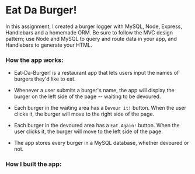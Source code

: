 # Eat Da Burger!

In this assignment, I created a burger logger with MySQL, Node, Express, Handlebars and a homemade ORM. Be sure to follow the MVC design pattern; use Node and MySQL to query and route data in your app, and Handlebars to generate your HTML.



### How the app works:

* Eat-Da-Burger! is a restaurant app that lets users input the names of burgers they'd like to eat.

* Whenever a user submits a burger's name, the app will display the burger on the left side of the page -- waiting to be devoured.

* Each burger in the waiting area has a `Devour it!` button. When the user clicks it, the burger will move to the right side of the page.

* Each burger in the devoured area has a `Eat Again!` button. When the user clicks it, the burger will move to the left side of the page.

* The app stores every burger in a MySQL database, whether devoured or not.

### How I built the app:

